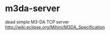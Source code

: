 m3da-server
===========

dead simple M3-DA TCP server http://wiki.eclipse.org/Mihini/M3DA_Specification